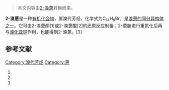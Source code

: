 > 本文内容由[2-溴蒽](https://zh.wikipedia.org/wiki/2-溴蒽)转换而来。


**2-溴蒽**是一种[有机化合物](../Page/有机化合物.md "wikilink")，属溴代芳烃，化学式为C<sub>14</sub>H<sub>9</sub>Br，是[溴蒽的同分异构体之一](https://zh.wikipedia.org/wiki/溴蒽 "wikilink")。它可由2-溴蒽酮\[1\]或2-溴蒽醌\[2\]的还原反应制备；2-蒽胺进行重氮化后再与[溴化亚铜](../Page/溴化亚铜.md "wikilink")作用，也能得到2-溴蒽。\[3\]

## 参考文献

[Category:溴代芳烃](https://zh.wikipedia.org/wiki/Category:溴代芳烃 "wikilink") [Category:蒽](https://zh.wikipedia.org/wiki/Category:蒽 "wikilink")

1.
2.
3.
